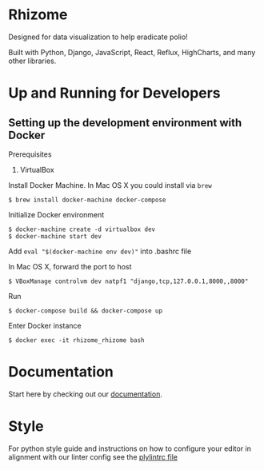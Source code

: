 # Rhizome
Designed for data visualization to help eradicate polio!

Built with Python, Django, JavaScript, React, Reflux, HighCharts, and many other libraries.

# Up and Running for Developers

## Setting up the development environment with Docker #

Prerequisites

1. VirtualBox

Install Docker Machine. In Mac OS X you could install via `brew`

```
$ brew install docker-machine docker-compose
```
Initialize Docker environment

```
$ docker-machine create -d virtualbox dev
$ docker-machine start dev
```
Add `eval "$(docker-machine env dev)"` into .bashrc file

In Mac OS X, forward the port to host

```
$ VBoxManage controlvm dev natpf1 "django,tcp,127.0.0.1,8000,,8000"
```
<!-- Navigate to repository directory, de-comment Line.8 `ENV CHINESE_LOCAL_PIP_CONFIG="--index-url http://pypi.douban.com/simple --trusted-host pypi.douban.com"` to use Chinese pip mirror. -->

Run

```
$ docker-compose build && docker-compose up
```

Enter Docker instance

```
$ docker exec -it rhizome_rhizome bash
```

# Documentation
Start here by checking out our [documentation](http://unicef.github.io/rhizome/).

# Style
For python style guide and instructions on how to configure your editor in alignment with our linter config see the [plylintrc file](https://github.com/unicef/rhizome/blob/dev/rhizome/pylintrc)
